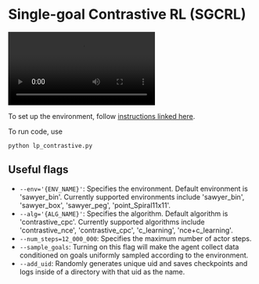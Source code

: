 # Single-goal Contrastive RL (SGCRL)
![Watch the intro video!](https://github.com/graliuce/sgcrl/blob/main/intro_video.mp4
)

To set up the environment, follow [instructions linked here](https://docs.google.com/document/d/1Oj9s8-1t7tq_EK5h1iFsCiNFtck_rRVtbXvgMxIsXtQ/edit?usp=sharing).

To run code, use
```
python lp_contrastive.py
```


## Useful flags
- `--env='{ENV_NAME}'`: Specifies the environment. Default environment is 'sawyer_bin'. Currently supported environments include 'sawyer_bin', 'sawyer_box', 'sawyer_peg', 'point_Spiral11x11'.
- `--alg='{ALG_NAME}'`: Specifies the algorithm. Default algorithm is 'contrastive_cpc'. Currently supported algorithms include 'contrastive_nce', 'contrastive_cpc', 'c_learning', 'nce+c_learning'.
- `--num_steps=12_000_000`: Specifies the maximum number of actor steps. 
- `--sample_goals`: Turning on this flag will make the agent collect data conditioned on goals uniformly sampled according to the environment. 
- `--add_uid`: Randomly generates unique uid and saves checkpoints and logs inside of a directory with that uid as the name. 
